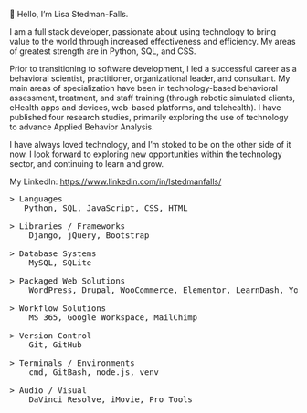 <p>👋 Hello, I’m Lisa Stedman-Falls.</p>
<p> I am a full stack developer, passionate about using technology to bring value to the world through increased effectiveness and efficiency. My areas of greatest strength are in Python, SQL, and CSS.</p>
<p> Prior to transitioning to software development, I led a successful career as a behavioral scientist, practitioner, organizational leader, and consultant. My main areas of specialization have been in technology-based behavioral assessment, treatment, and staff training (through robotic simulated clients, eHealth apps and devices, web-based platforms, and telehealth). I have published four research studies, primarily exploring the use of technology to advance Applied Behavior Analysis.</p>

<p> I have always loved technology, and I’m stoked to be on the other side of it now. I look forward to exploring new opportunities within the technology sector, and continuing to learn and grow.</p>

My LinkedIn: https://www.linkedin.com/in/lstedmanfalls/

<pre>
> Languages
   Python, SQL, JavaScript, CSS, HTML

> Libraries / Frameworks
    Django, jQuery, Bootstrap
    
> Database Systems
    MySQL, SQLite
    
> Packaged Web Solutions
    WordPress, Drupal, WooCommerce, Elementor, LearnDash, Yoast SEO, Google Analytics, W3C WCAG Standards

> Workflow Solutions
    MS 365, Google Workspace, MailChimp
    
> Version Control
    Git, GitHub

> Terminals / Environments
    cmd, GitBash, node.js, venv

> Audio / Visual
    DaVinci Resolve, iMovie, Pro Tools
</pre>

